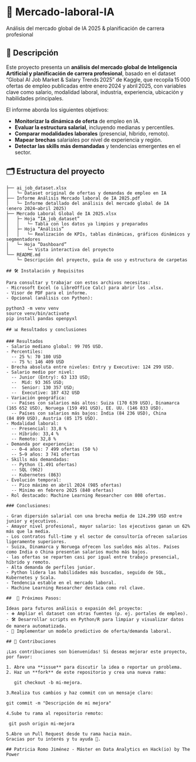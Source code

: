 # 🤖 Mercado-laboral-IA 

Análisis del mercado global de IA 2025 & planificación de carrera profesional

## 📖 Descripción
Este proyecto presenta un **análisis del mercado global de Inteligencia Artificial y planificación de carrera profesional**, basado en el dataset “Global AI Job Market & Salary Trends 2025” de Kaggle, que recopila 15 000 ofertas de empleo publicadas entre enero 2024 y abril 2025, con variables clave como salario, modalidad laboral, industria, experiencia, ubicación y habilidades principales.

El informe aborda los siguientes objetivos:
- **Monitorizar la dinámica de oferta** de empleo en IA.
- **Evaluar la estructura salarial**, incluyendo medianas y percentiles.
- **Comparar modalidades laborales** (presencial, híbrido, remoto).
- **Mapear brechas** salariales por nivel de experiencia y región.
- **Detectar las skills más demandadas** y tendencias emergentes en el sector.

## 🗂 Estructura del proyecto

```plaintext
├── ai_job_dataset.xlsx  
│   └─ Dataset original de ofertas y demandas de empleo en IA  
├── Informe Análisis Mercado laboral de IA 2025.pdf  
│   └─ Informe detallado del análisis del mercado global de IA (enero 2024–abril 2025)  
├── Mercado Laboral Global de IA 2025.xlsx  
│   ├─ Hoja “IA_job_dataset”  
│   │   └─ Tabla con los datos ya limpios y preparados  
│   ├─ Hoja “Análisis”  
│   │   └─ Realización de KPIs, tablas dinámicas, gráficos dinámicos y segmentadores  
│   └─ Hoja “Dashboard”  
│       └─ Vista interactiva del proyecto  
└── README.md  
    └─ Descripción del proyecto, guía de uso y estructura de carpetas

## 🛠 Instalación y Requisitos

Para consultar y trabajar con estos archivos necesitas:
- Microsoft Excel (o LibreOffice Calc) para abrir los .xlsx.
- Visor de PDF para el informe.
- Opcional (análisis con Python):

python3 -m venv venv
source venv/bin/activate
pip install pandas openpyxl

## 📊 Resultados y conclusiones

### Resultados 
- Salario mediano global: 99 705 USD.
- Percentiles:
  -- 25 %: 70 180 USD
  -- 75 %: 146 409 USD
- Brecha absoluta entre niveles: Entry y Executive: 124 299 USD.
- Salario medio por nivel:
  -- Junior (Entry): 63 133 USD;
  --  Mid: 93 365 USD;
  --  Senior: 130 357 USD;
  --  Executive: 187 432 USD
- Variación geográfica:
  -- Países con salarios más altos: Suiza (170 639 USD), Dinamarca (165 652 USD), Noruega (159 491 USD), EE. UU. (146 833 USD).
  -- Países con salarios más bajos: India (84 236 USD), China (84 899 USD), Austria (85 175 USD).
- Modalidad laboral:
  -- Presencial: 33,8 %
  -- Híbrido: 33,4 %
  -- Remoto: 32,8 %
- Demanda por experiencia:
  -- 0–4 años: 7 499 ofertas (50 %)
  -- 5–9 años: 3 741 ofertas
- Skills más demandadas:
  -- Python (1.491 ofertas)
  -- SQL (962)
  -- Kubernetes (863)
- Evolución temporal:
  -- Pico máximo en abril 2024 (985 ofertas)
  -- Mínimo en febrero 2025 (840 ofertas)
- Rol destacado: Machine Learning Researcher con 808 ofertas.

### Conclusiones:

- Gran dipersión salarial con una brecha media de 124.299 USD entre junior y ejecutivos.
- Amayor nivel profesional, mayor salario: los ejecutivos ganan un 62% más que la media.
- Los contratos full-time y el sector de consultoría ofrecen salarios ligeramente superiores.
- Suiza, Dinamarca y Noruega ofrecen los sueldos más altos. Países como India o China presentan salarios mucho más bajos.
- las ofertas se reparten casi por igual entre trabajo presencial, híbrido y remoto.
- Alta demanda de perfiles junior.
- Python lidera las habilidades más buscadas, seguido de SQL, Kubernetes y Scala.
- Tendencia estable en el mercado laboral.
- Machine Learning Researcher destaca como rol clave.

##  🔄 Próximos Pasos:

Ideas para futuros análisis o expasión del proyecto:
- ➕ Ampliar el dataset con otras fuentes (p. ej. portales de empleo).
- 🛠 Desarrollar scripts en Python/R para limpiar y visualizar datos de manera automatizada.
- 🤖 Implementar un modelo predictivo de oferta/demanda laboral.

## 🤝 Contribuciones

¡Las contribuciones son bienvenidas! Si deseas mejorar este proyecto, por favor:

1. Abre una **issue** para discutir la idea o reportar un problema.  
2. Haz un **fork** de este repositorio y crea una nueva rama:

   git checkout -b mi-mejora.

3.Realiza tus cambios y haz commit con un mensaje claro:

git commit -m "Descripción de mi mejora"

4.Sube tu rama al repositorio remoto:

 git push origin mi-mejora

5.Abre un Pull Request desde tu rama hacia main.
Gracias por tu interés y tu ayuda 🙌.

## Patricia Romo Jiménez - Máster en Data Analytics en Hack(io) by The Power

